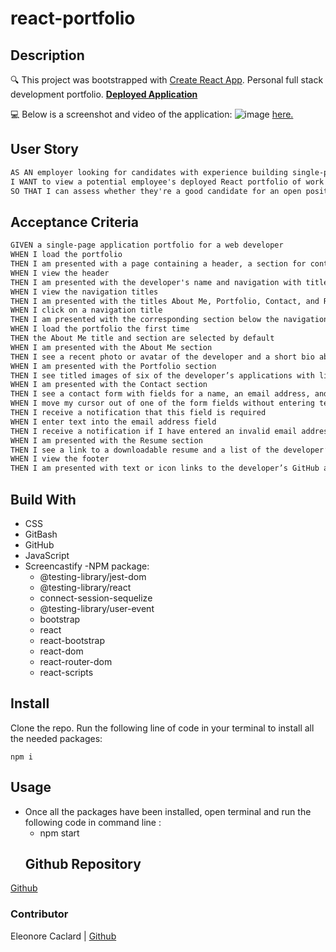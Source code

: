 # react-portfolio

## Description

🔍 This project was bootstrapped with [Create React App](https://github.com/facebook/create-react-app). Personal full stack development portfolio.
**[Deployed Application](https://uoftl.github.io/react-portfolio/)**
  
💻 Below is a screenshot and video of the application:
  ![image](https://user-images.githubusercontent.com/84641285/141231442-b834908d-0bbe-4728-85f5-0b189ff7bd7c.png)
  [here.](https://watch.screencastify.com/v/wguV3IbgHjAwZkB9ILmN)
  ## User Story

```md
AS AN employer looking for candidates with experience building single-page applications
I WANT to view a potential employee's deployed React portfolio of work samples
SO THAT I can assess whether they're a good candidate for an open position
```

## Acceptance Criteria

```md
GIVEN a single-page application portfolio for a web developer
WHEN I load the portfolio
THEN I am presented with a page containing a header, a section for content, and a footer
WHEN I view the header
THEN I am presented with the developer's name and navigation with titles corresponding to different sections of the portfolio
WHEN I view the navigation titles
THEN I am presented with the titles About Me, Portfolio, Contact, and Resume, and the title corresponding to the current section is highlighted
WHEN I click on a navigation title
THEN I am presented with the corresponding section below the navigation without the page reloading and that title is highlighted
WHEN I load the portfolio the first time
THEN the About Me title and section are selected by default
WHEN I am presented with the About Me section
THEN I see a recent photo or avatar of the developer and a short bio about them
WHEN I am presented with the Portfolio section
THEN I see titled images of six of the developer’s applications with links to both the deployed applications and the corresponding GitHub repository
WHEN I am presented with the Contact section
THEN I see a contact form with fields for a name, an email address, and a message
WHEN I move my cursor out of one of the form fields without entering text
THEN I receive a notification that this field is required
WHEN I enter text into the email address field
THEN I receive a notification if I have entered an invalid email address
WHEN I am presented with the Resume section
THEN I see a link to a downloadable resume and a list of the developer’s proficiencies
WHEN I view the footer
THEN I am presented with text or icon links to the developer’s GitHub and LinkedIn profiles, and their profile on a third platform (Stack Overflow, Twitter)
```
## Build With
- CSS
- GitBash
- GitHub
- JavaScript
- Screencastify 
-NPM package:
  - @testing-library/jest-dom
  - @testing-library/react
  - connect-session-sequelize
  - @testing-library/user-event
  - bootstrap
  - react
  - react-bootstrap
  - react-dom
  - react-router-dom
  - react-scripts

## Install

Clone the repo.
Run the following line of code in your terminal to install all the needed packages: 
```
npm i
```
## Usage
- Once all the packages have been installed, open terminal and run the following code in command line : 
  - npm start
  ## Github Repository
[Github](https://github.com/UofTL/react-portfolio.git)
### Contributor
Eleonore Caclard  | [Github](https://github.com/UofTL)